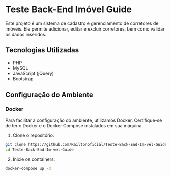 # Teste Back-End Imóvel Guide

Este projeto é um sistema de cadastro e gerenciamento de corretores de imóveis. Ele permite adicionar, editar e excluir corretores, bem como validar os dados inseridos.

## Tecnologias Utilizadas

- PHP
- MySQL
- JavaScript (jQuery)
- Bootstrap

## Configuração do Ambiente

### Docker

Para facilitar a configuração do ambiente, utilizamos Docker. Certifique-se de ter o Docker e o Docker Compose instalados em sua máquina.

1. Clone o repositório:

```bash
git clone https://github.com/Railtonoficial/Teste-Back-End-Im-vel-Guide.git
cd Teste-Back-End-Im-vel-Guide
````
2. Inicie os containers:

```bash
docker-compose up -d
````

